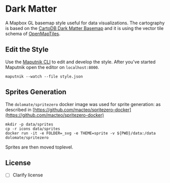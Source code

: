 # Dark Matter
A Mapbox GL basemap style useful for data visualizations. The cartography is based on the
[CartoDB Dark Matter Basemap](https://github.com/CartoDB/CartoDB-basemaps) and it is using the vector tile
schema of [OpenMapTiles](https://github.com/openmaptiles/openmaptiles).

## Edit the Style

Use the [Maputnik CLI](http://openmaptiles.org/docs/style/maputnik/) to edit and develop the style.
After you've started Maputnik open the editor on `localhost:8000`.

```
maputnik --watch --file style.json
```

## Sprites Generation

The `dolomate/spritezero` docker image was used for sprite generation:
as described in [https://github.com/macteo/spritezero-docker](https://github.com/macteo/spritezero-docker)

```
mkdir -p data/sprites
cp -r icons data/sprites
docker run -it -e FOLDER=_svg -e THEME=sprite -v ${PWD}/data:/data dolomate/spritezero
```

Sprites are then moved toplevel.

## License

- [ ] Clarify license
